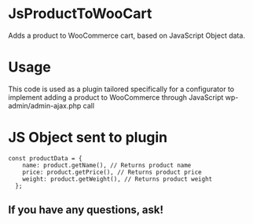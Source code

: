 # JsProductToWooCart
Adds a product to WooCommerce cart, based on JavaScript Object data.

# Usage

This code is used as a plugin tailored specifically for a configurator to implement adding a product to WooCommerce through JavaScript wp-admin/admin-ajax.php call

# JS Object sent to plugin
    const productData = {
        name: product.getName(), // Returns product name
        price: product.getPrice(), // Returns product price
        weight: product.getWeight(), // Returns product weight
      };

## If you have any questions, ask! 
